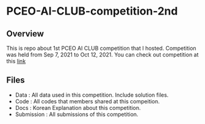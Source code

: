 # PCEO-AI-CLUB-competition-2nd

## Overview
This is repo about 1st PCEO AI CLUB competition that I hosted. Competition was held from Sep 7, 2021 to Oct 12, 2021. You can check out competition at this [link](https://www.kaggle.com/t/bd9fb3cd2c5d4eeea7f8ba1df3a4e9ca)

## Files
- Data : All data used in this competition. Include solution files. 
- Code : All codes that members shared at this compeition. 
- Docs : Korean Explanation about this competition. 
- Submission : All submissions of this competition. 
